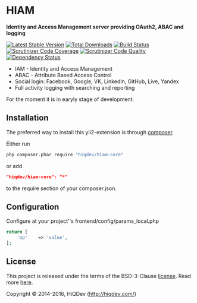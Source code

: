 HIAM
====

**Identity and Access Management server providing OAuth2, ABAC and logging**

[![Latest Stable Version](https://poser.pugx.org/hiqdev/hiam-core/v/stable)](https://packagist.org/packages/hiqdev/hiam-core)
[![Total Downloads](https://poser.pugx.org/hiqdev/hiam-core/downloads)](https://packagist.org/packages/hiqdev/hiam-core)
[![Build Status](https://img.shields.io/travis/hiqdev/hiam-core.svg)](https://travis-ci.org/hiqdev/hiam-core)
[![Scrutinizer Code Coverage](https://img.shields.io/scrutinizer/coverage/g/hiqdev/hiam-core.svg)](https://scrutinizer-ci.com/g/hiqdev/hiam-core/)
[![Scrutinizer Code Quality](https://img.shields.io/scrutinizer/g/hiqdev/hiam-core.svg)](https://scrutinizer-ci.com/g/hiqdev/hiam-core/)
[![Dependency Status](https://www.versioneye.com/php/hiqdev:hiam-core/dev-master/badge.svg)](https://www.versioneye.com/php/hiqdev:hiam-core/dev-master)

- IAM - Identity and Access Management
- ABAC - Attribute Based Access Control
- Social login: Facebook, Google, VK, LinkedIn, GitHub, Live, Yandex
- Full activity logging with searching and reporting

For the moment it is in earyly stage of development.

## Installation

The preferred way to install this yii2-extension is through [composer](http://getcomposer.org/download/).

Either run

```sh
php composer.phar require "hiqdev/hiam-core"
```

or add

```json
"hiqdev/hiam-core": "*"
```

to the require section of your composer.json.

## Configuration

Configure at your project''s frontend/config/params_local.php

```php
return [
    'op'    => 'value',
];
```

## License

This project is released under the terms of the BSD-3-Clause [license](LICENSE).
Read more [here](http://choosealicense.com/licenses/bsd-3-clause).

Copyright © 2014-2016, HiQDev (http://hiqdev.com/)
